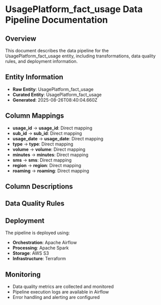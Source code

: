 # UsagePlatform_fact_usage Data Pipeline Documentation

## Overview
This document describes the data pipeline for the UsagePlatform_fact_usage entity, including transformations, data quality rules, and deployment information.

## Entity Information
- **Raw Entity**: UsagePlatform_fact_usage
- **Curated Entity**: UsagePlatform_fact_usage
- **Generated**: 2025-08-26T08:40:04.660Z

## Column Mappings
- **usage_id** → **usage_id**: Direct mapping
- **sub_id** → **sub_id**: Direct mapping
- **usage_date** → **usage_date**: Direct mapping
- **type** → **type**: Direct mapping
- **volume** → **volume**: Direct mapping
- **minutes** → **minutes**: Direct mapping
- **sms** → **sms**: Direct mapping
- **region** → **region**: Direct mapping
- **roaming** → **roaming**: Direct mapping

## Column Descriptions


## Data Quality Rules


## Deployment
The pipeline is deployed using:
- **Orchestration**: Apache Airflow
- **Processing**: Apache Spark
- **Storage**: AWS S3
- **Infrastructure**: Terraform

## Monitoring
- Data quality metrics are collected and monitored
- Pipeline execution logs are available in Airflow
- Error handling and alerting are configured